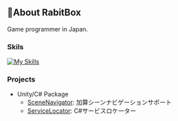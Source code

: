 ## 🍛About RabitBox
Game programmer in Japan.

### Skils
[![My Skills](https://skillicons.dev/icons?i=cpp,cs,ts,js,lua,java,unity,godot,react)](https://skillicons.dev)

### Projects
- Unity/C# Package
  - [SceneNavigator](https://github.com/RabitBox/NutmegSceneNavigator): 加算シーンナビゲーションサポート
  - [ServiceLocator](https://github.com/RabitBox/CuminServiceLocator): C#サービスロケーター
<!--
**RabitBox/RabitBox** is a ✨ _special_ ✨ repository because its `README.md` (this file) appears on your GitHub profile.

Here are some ideas to get you started:

- 🔭 I’m currently working on ...
- 🌱 I’m currently learning ...
- 👯 I’m looking to collaborate on ...
- 🤔 I’m looking for help with ...
- 💬 Ask me about ...
- 📫 How to reach me: ...
- 😄 Pronouns: ...
- ⚡ Fun fact: ...
-->
